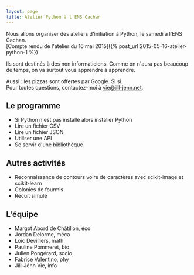 ```yaml
---
layout: page
title: Atelier Python à l'ENS Cachan
---
```


Nous allons organiser des ateliers d'initiation à Python, le samedi à l'ENS Cachan.  
[Compte rendu de l'atelier du 16 mai 2015]({% post_url 2015-05-16-atelier-python-1 %})

Ils sont destinés à des non informaticiens. Comme on n'aura pas beaucoup de temps, on va surtout vous apprendre à apprendre.

Aussi : les pizzas sont offertes par Google. Si si.  
Pour toutes questions, contactez-moi à [vie@jill-jenn.net](mailto:vie@jill-jenn.net).

## Le programme

- Si Python n'est pas installé alors installer Python
- Lire un fichier CSV
- Lire un fichier JSON
- Utiliser une API
- Se servir d'une bibliothèque

## Autres activités

- Reconnaissance de contours voire de caractères avec scikit-image et scikit-learn
- Colonies de fourmis
- Recuit simulé

## L'équipe

- Margot Abord de Châtillon, éco
- Jordan Delorme, méca
- Loïc Devilliers, math
- Pauline Pommeret, bio
- Julien Pongérard, socio
- Fabrice Valentino, phy
- Jill-Jênn Vie, info
